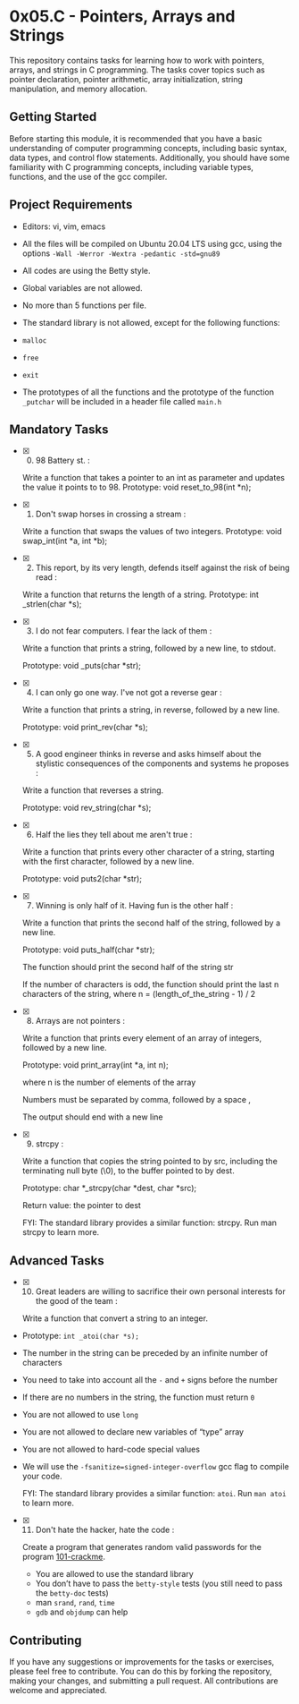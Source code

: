 # 0x05.C - Pointers, Arrays and Strings

This repository contains tasks for learning how to work with pointers, arrays, and strings in C programming. The tasks cover topics such as pointer declaration, pointer arithmetic, array initialization, string manipulation, and memory allocation.

## Getting Started

Before starting this module, it is recommended that you have a basic understanding of computer programming concepts, including basic syntax, data types, and control flow statements. Additionally, you should have some familiarity with C programming concepts, including variable types, functions, and the use of the gcc compiler.

## Project Requirements

-   Editors: vi, vim, emacs
    
-   All the files will be compiled on Ubuntu 20.04 LTS using gcc, using the options  `-Wall -Werror -Wextra -pedantic -std=gnu89`
    
-   All codes are using the Betty style.
    
-   Global variables are not allowed.
    
-   No more than 5 functions per file.
    
-   The standard library is not allowed, except for the following functions:
    
-   `malloc`
    
-   `free`
    
-   `exit`
    
-   The prototypes of all the functions and the prototype of the function  `_putchar`  will be included in a header file called  `main.h`
    

## Mandatory Tasks

- [x] 0. 98 Battery st. : 

	Write a function that takes a pointer to an int as parameter and updates the value it points to to 98.
	Prototype: void reset_to_98(int *n);

- [x] 1.  Don't swap horses in crossing a stream : 

	Write a function that swaps the values of two integers.
	Prototype: void swap_int(int *a, int *b);

- [x] 2.  This report, by its very length, defends itself against the risk of being read : 

	Write a function that returns the length of a string.
		Prototype: int _strlen(char *s);

- [x] 3.  I do not fear computers. I fear the lack of them : 

	Write a function that prints a string, followed by a new line, to stdout.

	Prototype: void _puts(char *str);

- [x] 4.  I can only go one way. I've not got a reverse gear :

	Write a function that prints a string, in reverse, followed by a new line.

	Prototype: void print_rev(char *s);

- [x] 5.  A good engineer thinks in reverse and asks himself about the stylistic consequences of the components and systems he proposes : 

	Write a function that reverses a string.

	Prototype: void rev_string(char *s);

- [x] 6.  Half the lies they tell about me aren't true : 

	Write a function that prints every other character of a string, starting with the first character, followed by a new line.

	Prototype: void puts2(char *str);

- [x] 7.  Winning is only half of it. Having fun is the other half : 

	Write a function that prints the second half of the string, followed by a new line.

	Prototype: void puts_half(char *str);
	
	The function should print the second half of the string str

	If the number of characters is odd, the function should print the last n characters of the string, where n = (length_of_the_string - 1) / 2

- [x] 8.  Arrays are not pointers : 

	Write a function that prints every element of an array of integers, followed by a new line.

	Prototype: void print_array(int *a, int n);

	where n is the number of elements of the array

	Numbers must be separated by comma, followed by a space ,

	The output should end with a new line

- [x] 9.  strcpy : 

	 Write a function that copies the string pointed to by src, including the terminating null byte (\0), to the buffer pointed to by dest.

	Prototype: char *_strcpy(char *dest, char *src);

	Return value: the pointer to dest

	FYI: The standard library provides a similar function: strcpy. Run man strcpy to learn more.

## Advanced Tasks

- [x] 10.  Great leaders are willing to sacrifice their own personal interests for the good of the team : 
	
	Write a function that convert a string to an integer.	
-   Prototype:  `int _atoi(char *s);`
-   The number in the string can be preceded by an infinite number of characters
-   You need to take into account all the  `-`  and  `+`  signs before the number
-   If there are no numbers in the string, the function must return  `0`
-   You are not allowed to use  `long`
-   You are not allowed to declare new variables of “type” array
-   You are not allowed to hard-code special values
-   We will use the  `-fsanitize=signed-integer-overflow`  gcc flag to compile your code.

	FYI: The standard library provides a similar function:  `atoi`. Run  `man atoi`  to learn more.


- [x] 11. Don't hate the hacker, hate the code :

	Create a program that generates random valid passwords for the program  [101-crackme](https://github.com/holbertonschool/0x04.c "101-crackme").

	-   You are allowed to use the standard library
	-   You don’t have to pass the  `betty-style`  tests (you still need to pass the  `betty-doc`  tests)
	-   man  `srand`,  `rand`,  `time`
	-   `gdb`  and  `objdump`  can help


## Contributing

If you have any suggestions or improvements for the tasks or exercises, please feel free to contribute. You can do this by forking the repository, making your changes, and submitting a pull request. All contributions are welcome and appreciated.